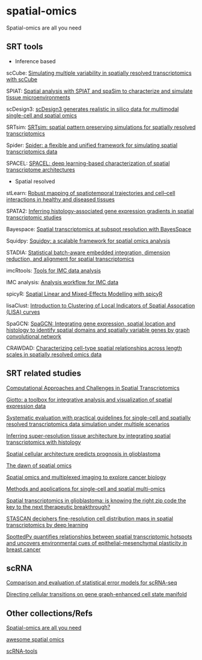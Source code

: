 # spatial-omics
Spatial-omics are all you need

## SRT tools

- Inference based
  
scCube:
[Simulating multiple variability in spatially resolved transcriptomics with scCube](https://www.nature.com/articles/s41467-024-49445-0)


SPIAT:
[Spatial analysis with SPIAT and spaSim to characterize and simulate tissue microenvironments](https://www.nature.com/articles/s41467-023-37822-0)

scDesign3:
[scDesign3 generates realistic in silico data for multimodal single-cell and spatial omics](https://www.nature.com/articles/s41587-023-01772-1)


SRTsim:
[SRTsim: spatial pattern preserving simulations for spatially resolved transcriptomics](https://genomebiology.biomedcentral.com/articles/10.1186/s13059-023-02879-z)

Spider:
[Spider: a flexible and unified framework for simulating spatial transcriptomics data](https://www.biorxiv.org/content/10.1101/2023.05.21.541605v1.full.pdf)


SPACEL: 
[SPACEL: deep learning-based characterization of spatial transcriptome architectures](https://www.nature.com/articles/s41467-023-43220-3)



- Spatial resolved

stLearn:
[Robust mapping of spatiotemporal trajectories and cell–cell interactions in healthy and diseased tissues](https://www.nature.com/articles/s41467-023-43120-6?fromPaywallRec=false)

SPATA2:
[Inferring histology-associated gene expression gradients in spatial transcriptomic studies](https://www.nature.com/articles/s41467-024-50904-x?fromPaywallRec=false#Abs1)

Bayespace:
[Spatial transcriptomics at subspot resolution with BayesSpace](https://www.nature.com/articles/s41587-021-00935-2?fromPaywallRec=false)

Squidpy:
[Squidpy: a scalable framework for spatial omics analysis](https://www.nature.com/articles/s41592-021-01358-2)

STADIA:
[Statistical batch-aware embedded integration, dimension reduction, and alignment for spatial transcriptomics](https://academic.oup.com/bioinformatics/article/40/10/btae611/7821185)


imcRtools:
[Tools for IMC data analysis](https://bodenmillergroup.github.io/imcRtools/articles/imcRtools.html)


IMC analysis:
[Analysis workflow for IMC data](https://bodenmillergroup.github.io/IMCDataAnalysis/)


spicyR:
[Spatial Linear and Mixed-Effects Modelling with spicyR](https://www.bioconductor.org/packages/release/bioc/vignettes/spicyR/inst/doc/spicyR.html)

lisaClust:
[Introduction to Clustering of Local Indicators of Spatial Assocation (LISA) curves](https://www.bioconductor.org/packages/release/bioc/vignettes/lisaClust/inst/doc/lisaClust.html)



SpaGCN:
[SpaGCN: Integrating gene expression, spatial location and histology to identify spatial domains and spatially variable genes by graph convolutional network](https://www.nature.com/articles/s41592-021-01255-8)


CRAWDAD:
[Characterizing cell-type spatial relationships across length scales in spatially resolved omics data](https://www.nature.com/articles/s41467-024-55700-1)


## SRT related studies

[Computational Approaches and Challenges in Spatial Transcriptomics](https://academic.oup.com/gpb/article/21/1/24/7274161)


[Giotto: a toolbox for integrative analysis and visualization of spatial expression data](https://genomebiology.biomedcentral.com/counter/pdf/10.1186/s13059-021-02286-2.pdf)


[Systematic evaluation with practical guidelines for single-cell and spatially resolved transcriptomics data simulation under multiple scenarios](https://genomebiology.biomedcentral.com/counter/pdf/10.1186/s13059-024-03290-y.pdf)


[Inferring super-resolution tissue architecture by integrating spatial transcriptomics with histology](https://www.nature.com/articles/s41587-023-02019-9)


[Spatial cellular architecture predicts prognosis in glioblastoma](https://www.nature.com/articles/s41467-023-39933-0)


[The dawn of spatial omics](https://pmc.ncbi.nlm.nih.gov/articles/PMC7614974/)


[Spatial omics and multiplexed imaging to explore cancer biology](https://www.nature.com/articles/s41592-021-01203-6)


[Methods and applications for single-cell and spatial multi-omics](https://www.nature.com/articles/s41576-023-00580-2)


[Spatial transcriptomics in glioblastoma: is knowing the right zip code the key to the next therapeutic breakthrough?](https://pmc.ncbi.nlm.nih.gov/articles/PMC10618006/)


[STASCAN deciphers fine-resolution cell distribution maps in spatial transcriptomics by deep learning](https://genomebiology.biomedcentral.com/articles/10.1186/s13059-024-03421-5)

[SpottedPy quantifies relationships between spatial transcriptomic hotspots and uncovers environmental cues of epithelial-mesenchymal plasticity in breast cancer](https://genomebiology.biomedcentral.com/articles/10.1186/s13059-024-03428-y)

## scRNA

[Comparison and evaluation of statistical error models for scRNA-seq](https://link.springer.com/article/10.1186/s13059-021-02584-9)


[Directing cellular transitions on gene graph-enhanced cell state manifold](https://www.biorxiv.org/content/10.1101/2024.10.27.620174v1)


## Other collections/Refs

[Spatial-omics are all you need](https://github.com/jligm-hash/spatial-omics)

[awesome spatial omics](https://github.com/crazyhottommy/awesome_spatial_omics)


[scRNA-tools](https://www.scrna-tools.org/)


